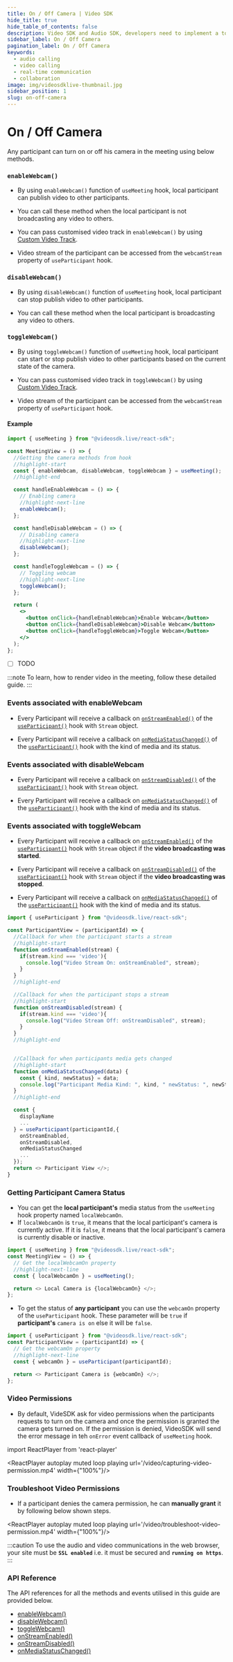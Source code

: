 ```yaml
---
title: On / Off Camera | Video SDK
hide_title: true
hide_table_of_contents: false
description: Video SDK and Audio SDK, developers need to implement a token server. This requires efforts on both the front-end and backend.
sidebar_label: On / Off Camera
pagination_label: On / Off Camera
keywords:
  - audio calling
  - video calling
  - real-time communication
  - collaboration
image: img/videosdklive-thumbnail.jpg
sidebar_position: 1
slug: on-off-camera
---
```


# On / Off Camera

Any participant can turn on or off his camera in the meeting using below methods.

### `enableWebcam()`

- By using `enableWebcam()` function of `useMeeting` hook, local participant can publish video to other participants.

- You can call these method when the local participant is not broadcasting any video to others.

- You can pass customised video track in `enableWebcam()` by using [Custom Video Track](/react/guide/video-and-audio-calling-api-sdk/features/custom-track/custom-video-track#custom-track-with-enablewebcam).

- Video stream of the participant can be accessed from the `webcamStream` property of `useParticipant` hook.

### `disableWebcam()`

- By using `disableWebcam()` function of `useMeeting` hook, local participant can stop publish video to other participants.

- You can call these method when the local participant is broadcasting any video to others.

### `toggleWebcam()`

- By using `toggleWebcam()` function of `useMeeting` hook, local participant can start or stop publish video to other participants based on the current state of the camera.

- You can pass customised video track in `toggleWebcam()` by using [Custom Video Track](/react/guide/video-and-audio-calling-api-sdk/features/custom-track/custom-video-track#custom-track-with-enablewebcam).

- Video stream of the participant can be accessed from the `webcamStream` property of `useParticipant` hook.

#### Example

```jsx
import { useMeeting } from "@videosdk.live/react-sdk";

const MeetingView = () => {
  //Getting the camera methods from hook
  //highlight-start
  const { enableWebcam, disableWebcam, toggleWebcam } = useMeeting();
  //highlight-end

  const handleEnableWebcam = () => {
    // Enabling camera
    //highlight-next-line
    enableWebcam();
  };

  const handleDisableWebcam = () => {
    // Disabling camera
    //highlight-next-line
    disableWebcam();
  };

  const handleToggleWebcam = () => {
    // Toggling webcam
    //highlight-next-line
    toggleWebcam();
  };

  return (
    <>
      <button onClick={handleEnableWebcam}>Enable Webcam</button>
      <button onClick={handleDisableWebcam}>Disable Webcam</button>
      <button onClick={handleToggleWebcam}>Toggle Webcam</button>
    </>
  );
};
```

- [ ] TODO

:::note
To learn, how to render video in the meeting, follow these detailed guide.
:::

### Events associated with enableWebcam

- Every Participant will receive a callback on [`onStreamEnabled()`](/react/api/sdk-reference/use-participant/events#onstreamenabled) of the [`useParticipant()`](/react/api/sdk-reference/use-participant/introduction) hook with `Stream` object.

- Every Participant will receive a callback on [`onMediaStatusChanged()`](/react/api/sdk-reference/use-participant/events#onmediastatuschanged) of the [`useParticipant()`](/react/api/sdk-reference/use-participant/introduction) hook with the kind of media and its status.

### Events associated with disableWebcam

- Every Participant will receive a callback on [`onStreamDisabled()`](/react/api/sdk-reference/use-participant/events#onstreamdisabled) of the [`useParticipant()`](/react/api/sdk-reference/use-participant/introduction) hook with `Stream` object.

- Every Participant will receive a callback on [`onMediaStatusChanged()`](/react/api/sdk-reference/use-participant/events#onmediastatuschanged) of the [`useParticipant()`](/react/api/sdk-reference/use-participant/introduction) hook with the kind of media and its status.

### Events associated with toggleWebcam

- Every Participant will receive a callback on [`onStreamEnabled()`](/react/api/sdk-reference/use-participant/events#onstreamdisabled) of the [`useParticipant()`](/react/api/sdk-reference/use-participant/introduction) hook with `Stream` object if the **video broadcasting was started**.

- Every Participant will receive a callback on [`onStreamDisabled()`](/react/api/sdk-reference/use-participant/events#onstreamdisabled) of the [`useParticipant()`](/react/api/sdk-reference/use-participant/introduction) hook with `Stream` object if the **video broadcasting was stopped**.

- Every Participant will receive a callback on [`onMediaStatusChanged()`](/react/api/sdk-reference/use-participant/events#onmediastatuschanged) of the [`useParticipant()`](/react/api/sdk-reference/use-participant/introduction) hook with the kind of media and its status.

```js
import { useParticipant } from "@videosdk.live/react-sdk";

const ParticipantView = (participantId) => {
  //Callback for when the participant starts a stream
  //highlight-start
  function onStreamEnabled(stream) {
    if(stream.kind === 'video'){
      console.log("Video Stream On: onStreamEnabled", stream);
    }
  }
  //highlight-end

  //Callback for when the participant stops a stream
  //highlight-start
  function onStreamDisabled(stream) {
    if(stream.kind === 'video'){
      console.log("Video Stream Off: onStreamDisabled", stream);
    }
  }
  //highlight-end


  //Callback for when participants media gets changed
  //highlight-start
  function onMediaStatusChanged(data) {
    const { kind, newStatus} = data;
    console.log("Participant Media Kind: ", kind, " newStatus: ", newStatus);
  }
  //highlight-end

  const {
    displayName
    ...
  } = useParticipant(participantId,{
    onStreamEnabled,
    onStreamDisabled,
    onMediaStatusChanged
    ...
  });
  return <> Participant View </>;
}
```

### Getting Participant Camera Status

- You can get the **local participant's** media status from the `useMeeting` hook property named `localWebcamOn`.
- If `localWebcamOn` is `true`, it means that the local participant's camera is currently active. If it is `false`, it means that the local participant's camera is currently disable or inactive.

```js
import { useMeeting } from "@videosdk.live/react-sdk";
const MeetingView = () => {
  // Get the localWebcamOn property
  //highlight-next-line
  const { localWebcamOn } = useMeeting();

  return <> Local Camera is {localWebcamOn} </>;
};
```

- To get the status of **any participant** you can use the `webcamOn` property of the `useParticipant` hook. These parameter will be `true` if **participant's** `camera is on` else it will be `false`.

```js
import { useParticipant } from "@videosdk.live/react-sdk";
const ParticipantView = (participantId) => {
  // Get the webcamOn property
  //highlight-next-line
  const { webcamOn } = useParticipant(participantId);

  return <> Participant Camera is {webcamOn} </>;
};
```

### Video Permissions

- By default, VideSDK ask for video permissions when the participants requests to turn on the camera and once the permission is granted the camera gets turned on. If the permission is denied, VideoSDK will send the error message in teh `onError` event callback of `useMeeting` hook.

import ReactPlayer from 'react-player'

<div style={{textAlign: 'center'}}>

<ReactPlayer autoplay muted loop playing url='/video/capturing-video-permission.mp4' width={"100%"}/>

</div>

### Troubleshoot Video Permissions

- If a participant denies the camera permission, he can **manually grant** it by following below shown steps.

<div style={{textAlign: 'center'}}>

<ReactPlayer autoplay muted loop playing url='/video/troubleshoot-video-permission.mp4' width={"100%"}/>

</div>

:::caution
To use the audio and video communications in the web browser, your site must be **`SSL enabled`** i.e. it must be secured and **`running on https`**.
:::

### API Reference

The API references for all the methods and events utilised in this guide are provided below.

- [enableWebcam()](/react/api/sdk-reference/use-meeting/methods#enablewebcam)
- [disableWebcam()](/react/api/sdk-reference/use-meeting/methods#disablewebcam)
- [toggleWebcam()](/react/api/sdk-reference/use-meeting/methods#togglewebcam)
- [onStreamEnabled()](/react/api/sdk-reference/use-participant/events#onstreamenabled)
- [onStreamDisabled()](/react/api/sdk-reference/use-participant/events#onstreamdisabled)
- [onMediaStatusChanged()](/react/api/sdk-reference/use-participant/events#onmediastatuschanged)
